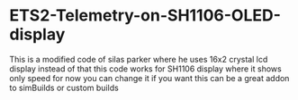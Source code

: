 # ETS2-Telemetry-on-SH1106-OLED-display
This is a modified code of silas parker where he uses 16x2 crystal lcd display instead of that this code works for SH1106 display where it shows only speed for now you can change it if you want this can be a great addon to simBuilds or custom builds

